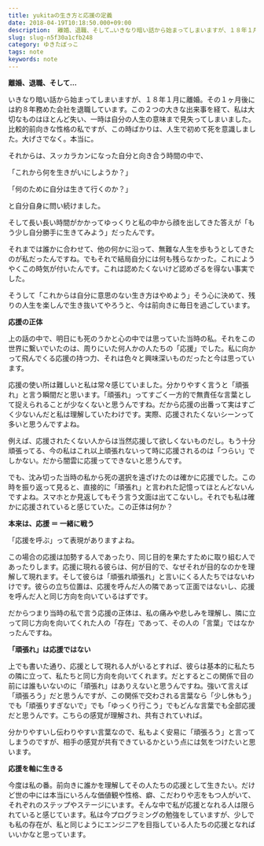 ```yaml
---
title: yukitaの生き方と応援の定義
date: 2018-04-19T10:18:50.000+09:00
description:  離婚、退職、そして…いきなり暗い話から始まってしまいますが、１８年１月に離婚。その１ヶ月後には約８年
slug: slug-n5f30a1cfb248
category: ゆきたぼっこ
tags: note
keywords: note
---
```


**離婚、退職、そして…**

いきなり暗い話から始まってしまいますが、１８年１月に離婚。その１ヶ月後には約８年務めた会社を退職しています。この２つの大きな出来事を経て、私は大切なものはほとんど失い、一時は自分の人生の意味まで見失ってしまいました。比較的前向きな性格の私ですが、この時ばかりは、人生で初めて死を意識しました。大げさでなく。本当に。

それからは、スッカラカンになった自分と向き合う時間の中で、

「これから何を生きがいにしようか？」

「何のために自分は生きて行くのか？」

と自分自身に問い続けました。

そして長い長い時間がかかってゆっくりと私の中から顔を出してきた答えが「もう少し自分勝手に生きてみよう」だったんです。

それまでは誰かに合わせて、他の何かに沿って、無難な人生を歩もうとしてきたのが私だったんですね。でもそれで結局自分には何も残らなかった。これにようやくこの時気が付いたんです。これは認めたくないけど認めざるを得ない事実でした。

そうして「これからは自分に意思のない生き方はやめよう」そう心に決めて、残りの人生を楽しんで生き抜いてやろうと、今は前向きに毎日を過ごしています。



**応援の正体**

上の話の中で、明日にも死のうかと心の中では思っていた当時の私。それをこの世界に繋いでいたのは、周りにいた何人かの人たちの「応援」でした。私に向かって飛んでくる応援の持つ力、それは色々と興味深いものだったと今は思っています。

応援の使い所は難しいと私は常々感じていました。分かりやすく言うと「頑張れ」と言う瞬間だと思います。「頑張れ」ってすごく一方的で無責任な言葉として捉えられることが少なくないと思うんですね。だから応援の出番って実はすごく少ないんだと私は理解していたわけです。実際、応援されたくないシーンって多いと思うんですよね。

例えば、応援されたくない人からは当然応援して欲しくないものだし。もう十分頑張ってる、今の私はこれ以上頑張れないって時に応援されるのは「つらい」でしかない。だから闇雲に応援ってできないと思うんです。

でも、沈み切った当時の私から死の選択を遠ざけたのは確かに応援でした。この時を振り返って見ると、直接的に「頑張れ」と言われた記憶ってほとんどないんですよね。スマホとか見返してもそう言う文面は出てこないし。それでも私は確かに応援されていると感じていた。この正体は何か？



**本来は、応援 ＝ 一緒に戦う**

「応援を呼ぶ」って表現がありますよね。

この場合の応援は加勢する人であったり、同じ目的を果たすために取り組む人であったりします。応援に現れる彼らは、何が目的で、なぜそれが目的なのかを理解して現れます。そして彼らは「頑張れ頑張れ」と言いにくる人たちではないわけです。彼らの立ち位置は、応援を呼んだ人の隣であって正面ではないし、応援を呼んだ人と同じ方向を向いているはずです。

だからつまり当時の私で言う応援の正体は、私の痛みや悲しみを理解し、隣に立って同じ方向を向いてくれた人の「存在」であって、その人の「言葉」ではなかったんですね。



**「頑張れ」は応援ではない**

上でも書いた通り、応援として現れる人がいるとすれば、彼らは基本的に私たちの隣に立って、私たちと同じ方向を向いてくれます。だとするとこの関係で目の前には誰もいないのに「頑張れ」はありえないと思うんですね。強いて言えば「頑張ろう」だと思うんですが、この関係で交わされる言葉なら「少し休もう」でも「頑張りすぎないで」でも「ゆっくり行こう」でもどんな言葉でも全部応援だと思うんです。こちらの感覚が理解され、共有されていれば。

分かりやすいし伝わりやすい言葉なので、私もよく安易に「頑張ろう」と言ってしまうのですが、相手の感覚が共有できているかという点には気をつけたいと思います。



**応援を軸に生きる**

今度は私の番。前向きに誰かを理解してその人たちの応援として生きたい。だけど世の中には本当にいろんな価値観や性格、癖、こだわりや志をもつ人がいて、それぞれのステップやステージにいます。そんな中で私が応援となれる人は限られていると感じています。私は今プログラミングの勉強をしていますが、少しでも私の存在が、私と同じようにエンジニアを目指している人たちの応援となればいいかなと思っています。